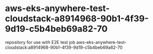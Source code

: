 # aws-eks-anywhere-test-cloudstack-a8914968-90b1-4f39-9d19-c5b4beb69a82-70
repository for use with E2E test job aws-eks-anywhere-test-cloudstack:a8914968-90b1-4f39-9d19-c5b4beb69a82-70
